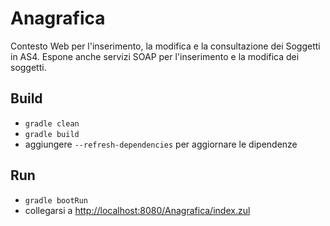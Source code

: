 # Anagrafica

Contesto Web per l'inserimento, la modifica e la consultazione dei Soggetti in AS4.
Espone anche servizi SOAP per l'inserimento e la modifica dei soggetti.


## Build
* `gradle clean`
* `gradle build`
* aggiungere `--refresh-dependencies` per aggiornare le dipendenze

## Run
* `gradle bootRun`
* collegarsi a [http://localhost:8080/Anagrafica/index.zul](http://localhost:8080/Anagrafica/index.zul)
